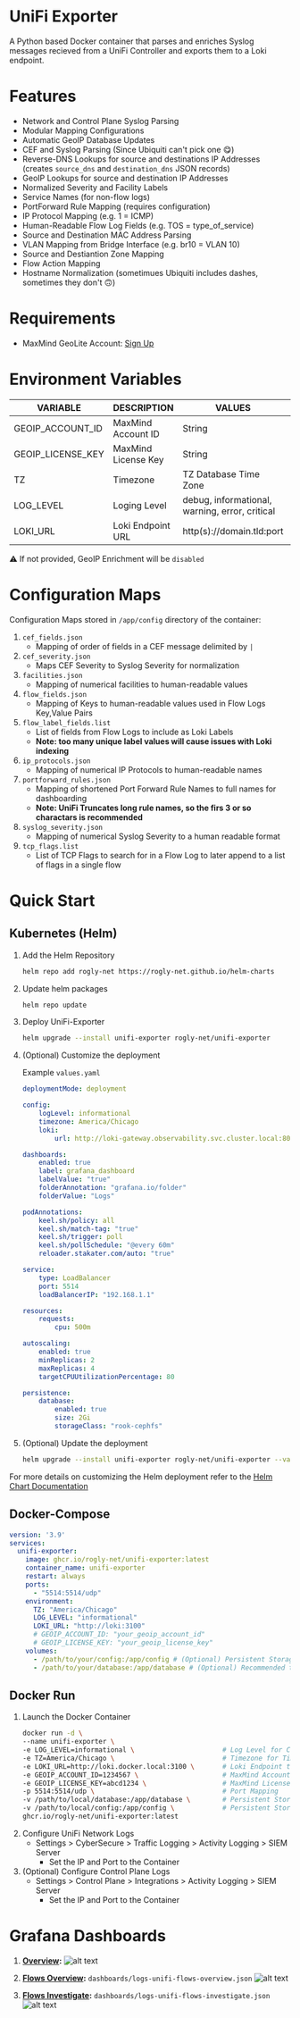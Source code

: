 # UniFi Exporter
A Python based Docker container that parses and enriches Syslog messages recieved from a UniFi Controller and exports them to a Loki endpoint.

# Features
 - Network and Control Plane Syslog Parsing
 - Modular Mapping Configurations
 - Automatic GeoIP Database Updates
 - CEF and Syslog Parsing (Since Ubiquiti can't pick one 😋)
 - Reverse-DNS Lookups for source and destinations IP Addresses (creates `source_dns` and `destination_dns` JSON records)
 - GeoIP Lookups for source and destination IP Addresses
 - Normalized Severity and Facility Labels
 - Service Names (for non-flow logs)
 - PortForward Rule Mapping (requires configuration)
 - IP Protocol Mapping (e.g. 1 = ICMP)
 - Human-Readable Flow Log Fields (e.g. TOS = type_of_service)
 - Source and Destination MAC Address Parsing
 - VLAN Mapping from Bridge Interface (e.g. br10 = VLAN 10)
 - Source and Destiantion Zone Mapping
 - Flow Action Mapping
 - Hostname Normalization (sometimues Ubiquiti includes dashes, sometimes they don't 🙃)

# Requirements
- MaxMind GeoLite Account: [Sign Up](https://www.maxmind.com/en/geolite2/signup?utm_source=kb&utm_medium=kb-link&utm_campaign=kb-create-account)


# Environment Variables
| VARIABLE          | DESCRIPTION           | VALUES                                                           | DEFAULT          | REQUIRED |
|-------------------|-----------------------|------------------------------------------------------------------|------------------|:--------:|
| GEOIP_ACCOUNT_ID  | MaxMind Account ID    | String                                                           | None             | ⚠️       |
| GEOIP_LICENSE_KEY | MaxMind License Key   | String                                                           | None             | ⚠️       |
| TZ                | Timezone              | TZ Database Time Zone                                            | UTC              | ❌       |
| LOG_LEVEL         | Loging Level          | debug, informational, warning, error, critical                   | informational    | ❌       |
| LOKI_URL          | Loki Endpoint URL     | http(s)://domain.tld:port                                        | http://loki:3100 | ❌       |

⚠️ If not provided, GeoIP Enrichment will be `disabled`

# Configuration Maps
Configuration Maps stored in `/app/config` directory of the container:
1. `cef_fields.json`
    - Mapping of order of fields in a CEF message delimited by `|`
2. `cef_severity.json`
    - Maps CEF Severity to Syslog Severity for normalization
3. `facilities.json`
    - Mapping of numerical facilities to human-readable values
4. `flow_fields.json`
    - Mapping of Keys to human-readable values used in Flow Logs Key,Value Pairs
5. `flow_label_fields.list`
    - List of fields from Flow Logs to include as Loki Labels
    - **Note: too many unique label values will cause issues with Loki indexing**
6. `ip_protocols.json`
    - Mapping of numerical IP Protocols to human-readable names
8. `portforward_rules.json`
    - Mapping of shortened Port Forward Rule Names to full names for dashboarding
    - **Note: UniFi Truncates long rule names, so the firs 3 or so charactars is recommended**
9. `syslog_severity.json`
    - Mapping of numerical Syslog Severity to a human readable format
10. `tcp_flags.list`
    - List of TCP Flags to search for in a Flow Log to later append to a list of flags in a single flow

# Quick Start

## Kubernetes (Helm)
1. Add the Helm Repository
    ```bash
    helm repo add rogly-net https://rogly-net.github.io/helm-charts
    ```
2. Update helm packages
    ```bash
    helm repo update
    ```
3. Deploy UniFi-Exporter
    ```bash
    helm upgrade --install unifi-exporter rogly-net/unifi-exporter
    ```
4. (Optional) Customize the deployment

    Example `values.yaml`
    ```yaml
    deploymentMode: deployment

    config:
        logLevel: informational
        timezone: America/Chicago
        loki:
            url: http://loki-gateway.observability.svc.cluster.local:80

    dashboards:
        enabled: true
        label: grafana_dashboard
        labelValue: "true"
        folderAnnotation: "grafana.io/folder"
        folderValue: "Logs"

    podAnnotations:
        keel.sh/policy: all
        keel.sh/match-tag: "true"
        keel.sh/trigger: poll
        keel.sh/pollSchedule: "@every 60m"
        reloader.stakater.com/auto: "true"

    service:
        type: LoadBalancer
        port: 5514
        loadBalancerIP: "192.168.1.1"

    resources:
        requests:
            cpu: 500m

    autoscaling:
        enabled: true
        minReplicas: 2
        maxReplicas: 4
        targetCPUUtilizationPercentage: 80

    persistence:
        database:
            enabled: true
            size: 2Gi
            storageClass: "rook-cephfs"
    ```
5. (Optional) Update the deployment
    ```bash
    helm upgrade --install unifi-exporter rogly-net/unifi-exporter --values values.yaml
    ```
For more details on customizing the Helm deployment refer to the [Helm Chart Documentation](https://github.com/rogly-net/helm-charts/blob/main/charts/unifi-exporter/README.md)

## Docker-Compose
```yaml
version: '3.9'
services:
  unifi-exporter:
    image: ghcr.io/rogly-net/unifi-exporter:latest
    container_name: unifi-exporter
    restart: always
    ports:
      - "5514:5514/udp"
    environment:
      TZ: "America/Chicago"
      LOG_LEVEL: "informational"
      LOKI_URL: "http://loki:3100"
      # GEOIP_ACCOUNT_ID: "your_geoip_account_id"
      # GEOIP_LICENSE_KEY: "your_geoip_license_key"
    volumes:
      - /path/to/your/config:/app/config # (Optional) Persistent Storage for Config Maps
      - /path/to/your/database:/app/database # (Optional) Recommended to prevent hitting MaxMind API limits
```

## Docker Run
1. Launch the Docker Container
    ```bash
    docker run -d \
    --name unifi-exporter \
    -e LOG_LEVEL=informational \                      # Log Level for Console
    -e TZ=America/Chicago \                           # Timezone for Time Stamps
    -e LOKI_URL=http://loki.docker.local:3100 \       # Loki Endpoint to Send Logs
    -e GEOIP_ACCOUNT_ID=1234567 \                     # MaxMind Account ID (If not provided, GeoIP Enrichments will be disabled)
    -e GEOIP_LICENSE_KEY=abcd1234 \                   # MaxMind License Key (If not provided, GeoIP Enrichments will be disabled)
    -p 5514:5514/udp \                                # Port Mapping
    -v /path/to/local/database:/app/database \        # Persistent Storage for Database (Recommended to prevent hitting MaxMind API Limits)
    -v /path/to/local/config:/app/config \            # Persistent Storage for Config Maps (Required if modifying)
    ghcr.io/rogly-net/unifi-exporter:latest
    ```
2. Configure UniFi Network Logs
    - Settings > CyberSecure > Traffic Logging > Activity Logging > SIEM Server
        - Set the IP and Port to the Container
3. (Optional) Configure Control Plane Logs
    - Settings > Control Plane > Integrations > Activity Logging > SIEM Server
        - Set the IP and Port to the Container

# Grafana Dashboards
1. **[Overview](https://raw.githubusercontent.com/rogly-net/helm-charts/refs/heads/main/charts/unifi-exporter/files/dashboards/logs-unifi-overview.json):**
![alt text](screenshots/logs-unifi-overview.png "UniFi Logs Overview")

2. **[Flows Overview](https://raw.githubusercontent.com/rogly-net/helm-charts/refs/heads/main/charts/unifi-exporter/files/dashboards/logs-unifi-flows-overview.json):** `dashboards/logs-unifi-flows-overview.json`
![alt text](screenshots/logs-unifi-flows-overview.png "UniFi Flows Overview")

3. **[Flows Investigate](https://raw.githubusercontent.com/rogly-net/helm-charts/refs/heads/main/charts/unifi-exporter/files/dashboards/logs-unifi-flows-investigate.json):** `dashboards/logs-unifi-flows-investigate.json`
![alt text](screenshots/logs-unifi-flows-investigate.png "UniFi Flows Investigate")